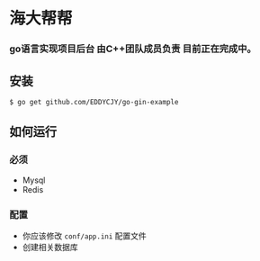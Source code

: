 # 海大帮帮
### go语言实现项目后台 由C++团队成员负责 目前正在完成中。

## 安装
```
$ go get github.com/EDDYCJY/go-gin-example
```

## 如何运行

### 必须

- Mysql
- Redis
### 配置
- 你应该修改 `conf/app.ini` 配置文件
- 创建相关数据库
